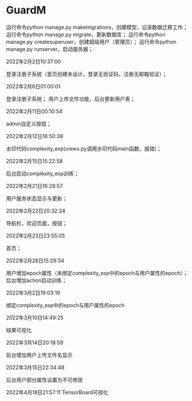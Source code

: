 # GuardM

运行命令python manage.py makemigrations，创建模型，记录数据迁移工作；
运行命令python manage.py migrate，更新数据库；
运行命令python manage.py createsuperuser，创建超级用户（管理员）；
运行命令python manage.py runserver，启动服务器；



2022年2月2日10:37:00

登录注册子系统（首页创建未设计，登录无验证码，注册无邮箱验证）；



2022年2月6日01:00:01

登录注册子系统；
用户上传文件功能，后台更新用户表；



2022年2月11日00:10:54

admin自定义按钮；



2022年2月12日16:50:38

水印代码complexity_exp(views.py调用水印代码main函数，报错)；



2022年2月15日15:22:58

后台启动complexity_exp训练；



2022年2月21日16:28:57

用户服务状态显示与更新；



2022年2月22日20:32:24

导航栏，欢迎页面，按钮；



2022年2月23日23:55:05

首页；



2022年2月28日15:29:34

用户增加epoch属性（未绑定complexity_exp中的epoch与用户属性的epoch）；
后台增加action启动训练；



2022年3月2日19:03:19

绑定complexity_exp中的epoch与用户属性的epoch



2022年3月10日14:49:25

结果可视化



2022年3月14日20:18:59

前台增加用户上传文件名显示



2022年3月15日22:34:48

后台用户部分属性设置为不可修改



2022年4月18日21:57:11
TensorBoard可视化
